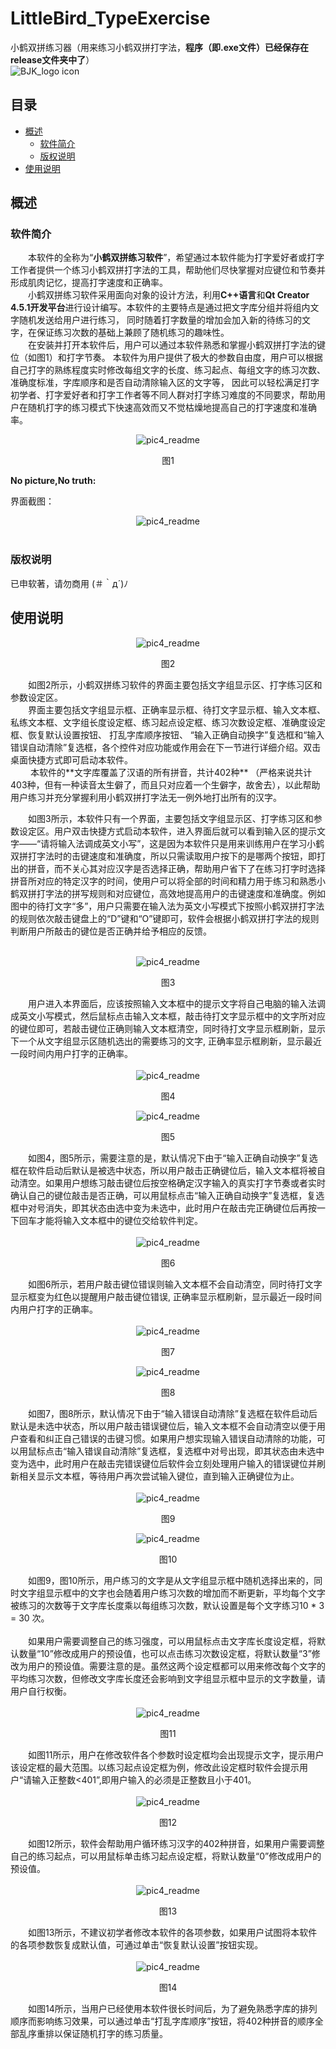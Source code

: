 # LittleBird_TypeExercise
小鹤双拼练习器（用来练习小鹤双拼打字法，**程序（即.exe文件）已经保存在release文件夹中了**）
<br>
![BJK_logo icon](https://github.com/bjk12/LittleBird_TypeExercise/blob/main/bjk1.ico)  
## 目录
* [概述](#概述)
  * [软件简介](#软件简介)
  * [版权说明](#版权说明)
* [使用说明](#使用说明)

## 概述
### 软件简介
&#8195;&#8195;本软件的全称为“**小鹤双拼练习软件**”，希望通过本软件能为打字爱好者或打字工作者提供一个练习小鹤双拼打字法的工具，帮助他们尽快掌握对应键位和节奏并形成肌肉记忆，提高打字速度和正确率。<br>
&#8195;&#8195;小鹤双拼练习软件采用面向对象的设计方法，利用**C++语言**和**Qt Creator 4.5.1开发平台**进行设计编写。本软件的主要特点是通过把文字库分组并将组内文字随机发送给用户进行练习，
同时随着打字数量的增加会加入新的待练习的文字，在保证练习次数的基础上兼顾了随机练习的趣味性。<br>
&#8195;&#8195;在安装并打开本软件后，用户可以通过本软件熟悉和掌握小鹤双拼打字法的键位（如图1）和打字节奏。
本软件为用户提供了极大的参数自由度，用户可以根据自己打字的熟练程度实时修改每组文字的长度、练习起点、每组文字的练习次数、准确度标准，字库顺序和是否自动清除输入区的文字等，
因此可以轻松满足打字初学者、打字爱好者和打字工作者等不同人群对打字练习难度的不同要求，帮助用户在随机打字的练习模式下快速高效而又不觉枯燥地提高自己的打字速度和准确率。<br>
<div align=center><img src="https://github.com/bjk12/LittleBird_TypeExercise/blob/main/pic4_readme/image001.jpg" alt="pic4_readme"/></div>
<p align="center">图1</p>

**No picture,No truth:**<br>

界面截图：<br>
<div align=center><img src="https://github.com/bjk12/LittleBird_TypeExercise/blob/main/pic4_readme/image015.png" alt="pic4_readme"/></div><br>

### 版权说明
已申软著，请勿商用 (＃｀д´)ﾉ<br>
## 使用说明

<div align=center><img src="https://github.com/bjk12/LittleBird_TypeExercise/blob/main/pic4_readme/image022.png" alt="pic4_readme"/></div>
<p align="center">图2</p>
&#8195;&#8195;如图2所示，小鹤双拼练习软件的界面主要包括文字组显示区、打字练习区和参数设定区。<br>
&#8195;&#8195;界面主要包括文字组显示框、正确率显示框、待打文字显示框、输入文本框、私练文本框、文字组长度设定框、练习起点设定框、练习次数设定框、准确度设定框、恢复默认设置按钮、
打乱字库顺序按钮、 “输入正确自动换字”复选框和“输入错误自动清除”复选框，各个控件对应功能或作用会在下一节进行详细介绍。双击桌面快捷方式即可启动本软件。<br>
&#8195;&#8195; 本软件的**文字库覆盖了汉语的所有拼音，共计402种** （严格来说共计403种，但有一种读音太生僻了，而且只对应着一个生僻字，故舍去），以此帮助用户练习并充分掌握利用小鹤双拼打字法无一例外地打出所有的汉字。 <br>

&#8195;&#8195;如图3所示，本软件只有一个界面，主要包括文字组显示区、打字练习区和参数设定区。用户双击快捷方式启动本软件，进入界面后就可以看到输入区的提示文字——“请将输入法调成英文小写”，这是因为本软件只是用来训练用户在学习小鹤双拼打字法时的击键速度和准确度，所以只需读取用户按下的是哪两个按钮，即打出的拼音，而不关心其对应汉字是否选择正确，帮助用户省下了在练习打字时选择拼音所对应的特定汉字的时间，使用户可以将全部的时间和精力用于练习和熟悉小鹤双拼打字法的拼写规则和对应键位，高效地提高用户的击键速度和准确度。例如图中的待打文字“多”，用户只需要在输入法为英文小写模式下按照小鹤双拼打字法的规则依次敲击键盘上的“D”键和“O”键即可，软件会根据小鹤双拼打字法的规则判断用户所敲击的键位是否正确并给予相应的反馈。<br><br>
<div align=center><img src="https://github.com/bjk12/LittleBird_TypeExercise/blob/main/pic4_readme/image023.png" alt="pic4_readme"/></div>
<p align="center">图3</p>
&#8195;&#8195;用户进入本界面后，应该按照输入文本框中的提示文字将自己电脑的输入法调成英文小写模式，然后鼠标点击输入文本框，敲击待打文字显示框中的文字所对应的键位即可，若敲击键位正确则输入文本框清空，同时待打文字显示框刷新，显示下一个从文字组显示区随机选出的需要练习的文字, 正确率显示框刷新，显示最近一段时间内用户打字的正确率。<br><br>
<div align=center><img src="https://github.com/bjk12/LittleBird_TypeExercise/blob/main/pic4_readme/image024.png" alt="pic4_readme"/></div>
<p align="center">图4</p>
<div align=center><img src="https://github.com/bjk12/LittleBird_TypeExercise/blob/main/pic4_readme/image025.png" alt="pic4_readme"/></div>
<p align="center">图5</p>
&#8195;&#8195;如图4，图5所示，需要注意的是，默认情况下由于“输入正确自动换字”复选框在软件启动后默认是被选中状态，所以用户敲击正确键位后，输入文本框将被自动清空。如果用户想练习敲击键位后按空格确定汉字输入的真实打字节奏或者实时确认自己的键位敲击是否正确，可以用鼠标点击“输入正确自动换字”复选框，复选框中对号消失，即其状态由选中变为未选中，此时用户在敲击完正确键位后再按一下回车才能将输入文本框中的键位交给软件判定。<br><br>
<div align=center><img src="https://github.com/bjk12/LittleBird_TypeExercise/blob/main/pic4_readme/image026.png" alt="pic4_readme"/></div>
<p align="center">图6</p>
&#8195;&#8195;如图6所示，若用户敲击键位错误则输入文本框不会自动清空，同时待打文字显示框变为红色以提醒用户敲击键位错误, 正确率显示框刷新，显示最近一段时间内用户打字的正确率。<br><br>
<div align=center><img src="https://github.com/bjk12/LittleBird_TypeExercise/blob/main/pic4_readme/image027.png" alt="pic4_readme"/></div>
<p align="center">图7</p>
<div align=center><img src="https://github.com/bjk12/LittleBird_TypeExercise/blob/main/pic4_readme/image028.png" alt="pic4_readme"/></div>
<p align="center">图8</p>
&#8195;&#8195;如图7，图8所示，默认情况下由于“输入错误自动清除”复选框在软件启动后默认是未选中状态，所以用户敲击错误键位后，输入文本框不会自动清空以便于用户查看和纠正自己错误的击键习惯。如果用户想实现输入错误自动清除的功能，可以用鼠标点击“输入错误自动清除”复选框，复选框中对号出现，即其状态由未选中变为选中，此时用户在敲击完错误键位后软件会立刻处理用户输入的错误键位并刷新相关显示文本框，等待用户再次尝试输入键位，直到输入正确键位为止。<br><br>
<div align=center><img src="https://github.com/bjk12/LittleBird_TypeExercise/blob/main/pic4_readme/image029.png" alt="pic4_readme"/></div>
<p align="center">图9</p>
<div align=center><img src="https://github.com/bjk12/LittleBird_TypeExercise/blob/main/pic4_readme/image030.png" alt="pic4_readme"/></div>
<p align="center">图10</p>
&#8195;&#8195;如图9，图10所示，用户练习的文字是从文字组显示框中随机选择出来的，同时文字组显示框中的文字也会随着用户练习次数的增加而不断更新，平均每个文字被练习的次数等于文字库长度乘以每组练习次数，默认设置是每个文字练习10 * 3 = 30 次。<br><br>
&#8195;&#8195;如果用户需要调整自己的练习强度，可以用鼠标点击文字库长度设定框，将默认数量“10”修改成用户的预设值，也可以点击练习次数设定框，将默认数量“3”修改为用户的预设值。需要注意的是。虽然这两个设定框都可以用来修改每个文字的平均练习次数，但修改文字库长度还会影响到文字组显示框中显示的文字数量，请用户自行权衡。<br><br>
<div align=center><img src="https://github.com/bjk12/LittleBird_TypeExercise/blob/main/pic4_readme/image031.png" alt="pic4_readme"/></div>
<p align="center">图11</p>
&#8195;&#8195;如图11所示，用户在修改软件各个参数时设定框均会出现提示文字，提示用户该设定框的最大范围。以练习起点设定框为例，修改此设定框时软件会提示用户“请输入正整数<401”,即用户输入的必须是正整数且小于401。<br><br>
<div align=center><img src="https://github.com/bjk12/LittleBird_TypeExercise/blob/main/pic4_readme/image032.png" alt="pic4_readme"/></div>
<p align="center">图12</p>
&#8195;&#8195;如图12所示，软件会帮助用户循环练习汉字的402种拼音，如果用户需要调整自己的练习起点，可以用鼠标单击练习起点设定框，将默认数量“0”修改成用户的预设值。<br><br>
<div align=center><img src="https://github.com/bjk12/LittleBird_TypeExercise/blob/main/pic4_readme/image033.png" alt="pic4_readme"/></div>
<p align="center">图13</p>
&#8195;&#8195;如图13所示，不建议初学者修改本软件的各项参数，如果用户试图将本软件的各项参数恢复成默认值，可通过单击“恢复默认设置”按钮实现。<br><br>
<div align=center><img src="https://github.com/bjk12/LittleBird_TypeExercise/blob/main/pic4_readme/image034.png" alt="pic4_readme"/></div>
<p align="center">图14</p>
&#8195;&#8195;如图14所示，当用户已经使用本软件很长时间后，为了避免熟悉字库的排列顺序而影响练习效果，可以通过单击“打乱字库顺序”按钮，将402种拼音的顺序全部乱序重排以保证随机打字的练习质量。<br>
&#8195;&#8195;<br>
